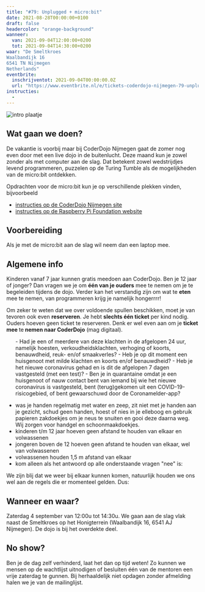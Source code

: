 ```yaml
---
title: "#79: Unplugged + micro:bit"
date: 2021-08-28T00:00:00+0100
draft: false
headercolor: "orange-background"
wanneer: 
  van: 2021-09-04T12:00:00+0200
  tot: 2021-09-04T14:30:00+0200
waar: "De Smeltkroes
Waalbandijk 16 
6541 TN Nijmegen 
Netherlands"
eventbrite:
  inschrijventot: 2021-09-04T00:00:00.0Z
  url: "https://www.eventbrite.nl/e/tickets-coderdojo-nijmegen-79-unplugged-microbit-168647137127"
instructies:
  - 
---
```


![intro plaatje](https://img.evbuc.com/https%3A%2F%2Fcdn.evbuc.com%2Fimages%2F145732689%2F187233351803%2F1%2Foriginal.20200721-194049?w=480&auto=format%2Ccompress&q=75&sharp=10&rect=0%2C19%2C1024%2C512&s=ba780b8467151b69a5d74a24b5fae878)



<h2>Wat gaan we doen?</h2>


De vakantie is voorbij maar bij CoderDojo Nijmegen gaat de zomer nog even door met een live dojo in de buitenlucht. Deze maand kun je zowel zonder als met computer aan de slag. Dat betekent zowel wedstrijdjes levend programmeren, puzzelen op de Turing Tumble als de mogelijkheden van de micro:bit ontdekken.

<!--more-->



Opdrachten voor de micro:bit kun je op verschillende plekken vinden, bijvoorbeeld

 - <a href="https://coderdojo-nijmegen.nl/instructies/microbit/" rel="nofollow noopener noreferrer" target="_blank">instructies op de CoderDojo Nijmegen site</a>
 - <a href="https://projects.raspberrypi.org/nl-NL/projects?hardware%5B%5D=microbit" rel="nofollow noopener noreferrer" target="_blank">instructies op de Raspberry Pi Foundation website</a>
<h2>Voorbereiding</h2>


Als je met de micro:bit aan de slag wil neem dan een laptop mee.
<h2>Algemene info</h2>


Kinderen vanaf 7 jaar kunnen gratis meedoen aan CoderDojo. Ben je 12 jaar of jonger? Dan vragen we je om <strong>één van je ouders</strong> mee te nemen om je te begeleiden tijdens de dojo. Verder kan het verstandig zijn om wat te <strong>eten</strong> mee te nemen, van programmeren krijg je namelijk hongerrrr!


Om zeker te weten dat we over voldoende spullen beschikken, moet je van tevoren ook even <strong>reserveren</strong>. Je hebt <strong>slechts één ticket</strong> per kind nodig. Ouders hoeven geen ticket te reserveren. Denk er wel even aan om je <strong>ticket mee </strong>te<strong> nemen naar CoderDojo</strong> (mag digitaal).
<ol>
 - Had je een of meerdere van deze klachten in de afgelopen 24 uur, namelijk hoesten, verkoudheidsklachten, verhoging of koorts, benauwdheid, reuk- en/of smaakverles?
 - Heb je op dit moment een huisgenoot met milde klachten en koorts en/of benauwdheid?
 - Heb je het nieuwe coronavirus gehad en is dit de afgelopen 7 dagen vastgesteld (met een test)?
 - Ben je in quarantaine omdat je een huisgenoot of nauw contact bent van iemand  bij wie het nieuwe coronavirus is vastgesteld, bent (terug)gekomen uit een COVID-19-risicogebied, of bent gewaarschuwd door de Coronamelder-app?</ol>

 - was je handen regelmatig met water en zeep, zit niet met je handen aan je gezicht, schud geen handen, hoest of nies in je elleboog en gebruik papieren zakdoekjes om je neus te snuiten en gooi deze daarna weg. Wij zorgen voor handgel en schoonmaakdoekjes.
 - kinderen t/m 12 jaar hoeven geen afstand te houden van elkaar en volwassenen
 - jongeren boven de 12 hoeven geen afstand te houden van elkaar, wel van volwassenen
 - volwassenen houden 1,5 m afstand van elkaar
 - kom alleen als het antwoord op alle onderstaande vragen "nee" is:


We zijn blij dat we weer bij elkaar kunnen komen, natuurlijk houden we ons wel aan de regels die er momenteel gelden. Dus:
<h2>Wanneer en waar?</h2>


Zaterdag 4 september van 12:00u tot 14:30u. We gaan aan de slag vlak naast de Smeltkroes op het Honigterrein (Waalbandijk 16, 6541 AJ Nijmegen). De  dojo is bij het overdekte deel. 
<h2>No show?</h2>


Ben je de dag zelf verhinderd, laat het dan op tijd weten! Zo kunnen we mensen op de wachtlijst uitnodigen of besluiten één van de mentoren een vrije zaterdag te gunnen. Bij herhaaldelijk niet opdagen zonder afmelding halen we je van de mailinglijst.

